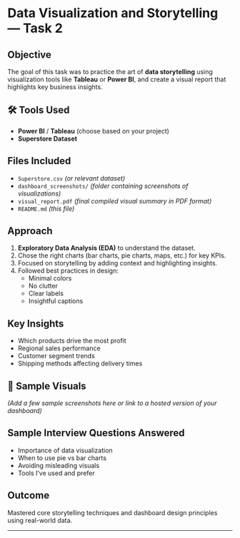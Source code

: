 #  Data Visualization and Storytelling — Task 2

##  Objective
The goal of this task was to practice the art of **data storytelling** using visualization tools like **Tableau** or **Power BI**, and create a visual report that highlights key business insights.

## 🛠 Tools Used
- **Power BI** / **Tableau** (choose based on your project)
- **Superstore Dataset**

## Files Included
- `Superstore.csv` *(or relevant dataset)*
- `dashboard_screenshots/` *(folder containing screenshots of visualizations)*
- `visual_report.pdf` *(final compiled visual summary in PDF format)*
- `README.md` *(this file)*

##  Approach
1. **Exploratory Data Analysis (EDA)** to understand the dataset.
2. Chose the right charts (bar charts, pie charts, maps, etc.) for key KPIs.
3. Focused on storytelling by adding context and highlighting insights.
4. Followed best practices in design:
   - Minimal colors
   - No clutter
   - Clear labels
   - Insightful captions

##  Key Insights
- Which products drive the most profit
- Regional sales performance
- Customer segment trends
- Shipping methods affecting delivery times

## 📸 Sample Visuals
*(Add a few sample screenshots here or link to a hosted version of your dashboard)*

## Sample Interview Questions Answered
- Importance of data visualization
- When to use pie vs bar charts
- Avoiding misleading visuals
- Tools I’ve used and prefer

##  Outcome
Mastered core storytelling techniques and dashboard design principles using real-world data.

---
